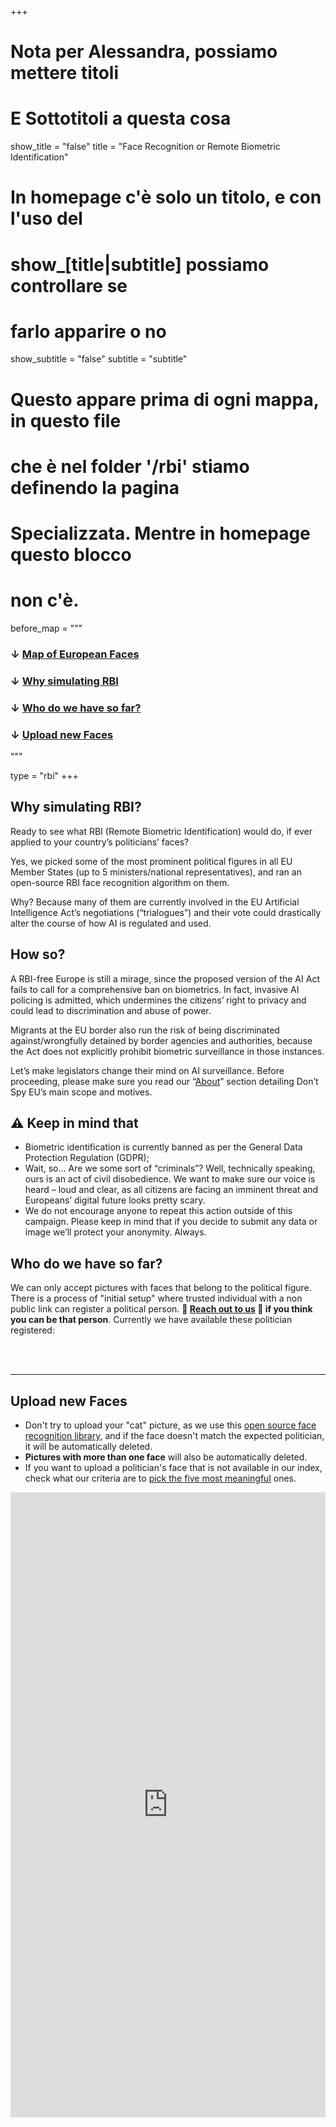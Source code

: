 +++

# Nota per Alessandra, possiamo mettere titoli
# E Sottotitoli a questa cosa
show_title = "false"
title = "Face Recognition or Remote Biometric Identification"

# In homepage c'è solo un titolo, e con l'uso del
# show_[title|subtitle] possiamo controllare se
# farlo apparire o no
show_subtitle = "false"
subtitle = "subtitle"

# Questo appare prima di ogni mappa, in questo file
# che è nel folder '/rbi' stiamo definendo la pagina
# Specializzata. Mentre in homepage questo blocco
# non c'è.
before_map = """
### ↓ [Map of European Faces](/rbi#euromap)
### ↓ [Why simulating RBI](/rbi/#why-simulating-rbi)
### ↓ [Who do we have so far?](/rbi/#who-do-we-have-so-far)
### ↓ [Upload new Faces](/rbi#nocoform)
"""

type = "rbi"
+++

<section id="why-simulating-rbi">

# Why simulating RBI?

Ready to see what RBI (Remote Biometric Identification) would do, if ever applied to your country’s politicians’ faces?

Yes, we picked some of the most prominent political figures in all EU Member States (up to 5 ministers/national representatives), and ran an open-source RBI face recognition algorithm on them.

Why? Because many of them are currently involved in the EU Artificial Intelligence Act’s negotiations (“trialogues”) and their vote could drastically alter the course of how AI is regulated and used.

# How so?

A RBI-free Europe is still a mirage, since the proposed version of the AI Act fails to call for a comprehensive ban on biometrics. In fact, invasive AI policing is admitted, which undermines the citizens’ right to privacy and could lead to discrimination and abuse of power.

Migrants at the EU border also run the risk of being discriminated against/wrongfully detained by border agencies and authorities, because the Act does not explicitly prohibit biometric surveillance in those instances.

Let’s make legislators change their mind on AI surveillance. Before proceeding, please make sure you read our “[About](/about)” section detailing Don’t Spy EU’s main scope and motives.

# ⚠ Keep in mind that

* Biometric identification is currently banned as per the General Data Protection Regulation (GDPR);
* Wait, so… Are we some sort of “criminals”? Well, technically speaking, ours is an act of civil disobedience. We want to make sure our voice is heard – loud and clear, as all citizens are facing an imminent threat and Europeans’ digital future looks pretty scary.
* We do not encourage anyone to repeat this action outside of this campaign. Please keep in mind that if you decide to submit any data or image we’ll protect your anonymity. Always.

# Who do we have so far?

We can only accept pictures with faces that belong to the political figure. There is a process of "initial setup" where trusted individual with a non public link can register a political person. **🙏 [Reach out to us](/about#contacts) 🙏 if you think you can be that person**. Currently we have available these politician registered:

<br>
<br>

<link rel="stylesheet" href="/css/figures.css">
<div class="grid-container" id="figures--list"></div>

</section>

---

<section id="nocoform">

# Upload new Faces

* Don't try to upload your "cat" picture, as we use this [open source face recognition library](//github.com/ageitgey/face_recognition), and if the face doesn't match the expected politician, it will be automatically deleted.
* **Pictures with more than one face** will also be automatically deleted.
* If you want to upload a politician's face that is not available in our index, check what our criteria are to [pick the five most meaningful](/blog/five-meaningful-figures/) ones.

<iframe class="nc-embed"
  src="https://db.dontspy.eu/dashboard/#/nc/form/bf2949c3-56f3-4574-8d44-13b90551a995?embed"
  frameborder="0"
  width="100%"
  height="1000"
  style="background: transparent"></iframe>

</section>

<script src="/js/lodash.min.js"></script>
<script src="/js/shared.js"></script>
<script src="/js/figures.js"></script>
<script>
  document.addEventListener('DOMContentLoaded', loadPoliticalFigures);
</script>